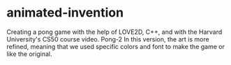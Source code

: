# animated-invention
Creating a pong game with the help of LOVE2D, C++, and with the Harvard University's CS50 course video.
Pong-2
In this version, the art is more refined, meaning that we used specific colors and font to make the game or like 
the original. 
